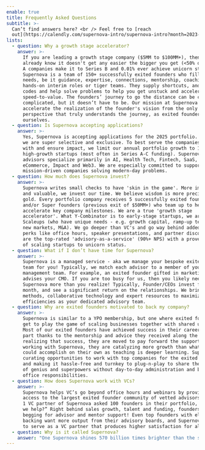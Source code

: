 ```yaml
---
enable: true
title: Frequently Asked Questions
subtitle: >-
  Can’t find answers here? <br /> Feel free to [reach
  out](https://calendly.com/supernova-intro/supernova-intro?month=2023-05).
lists:
  - question: Why a growth stage accelerator?
    answer: >-
      If you are leading a growth stage company ($5MM to $100MM+), then you
      already know it doesn't get any easier the bigger you get (<50% of Series
      A companies make it to Series B and 0.01% ever achieve unicorn status).
      Supernova is a team of 150+ successfully exited founders who fill specific
      needs, be it guidance, expertise, connections, mentorship, coaching and
      hands-on interim roles or tiger teams. They supply shortcuts, and cheat
      codes and help solve problems to help you get unstuck and accelerate
      speed-to-value. The founders’ journey to go the distance can be crazy
      complicated, but it doesn’t have to be. Our mission at Supernova is to
      accelerate the realization of the founder's vision from the only
      perspective that truly understands the journey, as exited founders
      ourselves. 
  - question: Is Supernova accepting applications?
    answer: >-
      Yes, Supernova is accepting applications for the 2025 portfolio. However,
      we are super selective and exclusive. To best serve the companies we work
      with and ensure impact, we limit our annual portfolio growth to 12
      high-growth startups (most often in Series A-C funding). Supernova
      advisors specialize primarily in AI, Health Tech, Fintech, SaaS,
      eCommerce, Impact and Web3. We are especially committed to supporting
      mission-driven companies solving modern-day problems.
  - question: How much does Supernova invest?
    answer: >-
      Supernova writes small checks to have 'skin in the game'. More importantly
      and valuable, we invest our time. We believe wisdom is more precious than
      gold. Every portfolio company receives 5 successfully exited founders
      and/or Super founders (previous exit of $50MM+) who team up to help
      accelerate key company milestones. We are a true 'growth stage
      accelerator'. What Y-Combinator is to early-stage startups, we are to
      Scaleups (who have unique needs - e.g. growth capital, ramp-up teams, win
      new markets, M&A). We go deeper than VC's and go way behind added-value
      perks like office hours, speaker presentations, and partner discounts. We
      are the top-rated 'advisory-as-a-service' (90%+ NPS) with a proven record
      of scaling startups to unicorn status. 
  - question: What if I don’t have time for Supernova?
    answer: >-
      Supernova is a managed service - aka we manage your bespoke exited founder
      team for you! Typically, we match each advisor to a member of your C-level
      management team. For example, an exited founder gifted in marketing
      advises your CMO. If you are too busy for us, then you likely need
      Supernova more than you realize! Typically, Founder/CEOs invest five a
      month, and see a significant return on the relationships. We bring proven
      methods, collaborative technology and expert resources to maximize shared
      efficiencies as your dedicated advisory team.
  - question: Why are exited founders motivated to back my company?
    answer: >-
      Supernova is similar to a YPO membership, but one where exited founders
      get to play the game of scaling businesses together with shared upside.
      Most of our exited founders have achieved success in their careers in some
      part thanks to the mentorship and advice they received along the way. In
      realizing that success, they are moved to pay forward the support. By
      working with Supernova, they are catalyzing more growth than what they
      could accomplish on their own as teaching is deeper learning. Supernova is
      curating opportunities to work with top companies for the exited founder,
      and making it hassle-free and turnkey to plug-n-play to share their zones
      of genius and superpowers without day-to-day administration and back
      office responsibilities. 
  - question: How does Supernova work with VCs?
    answer: >-
      Supernova helps VC’s go beyond office hours and webinars by providing
      access to the largest exited founder community of vetted advisors. A Tier
      1 VC partner of Supernova asked 100 founders in their portfolio, “How can
      we help?” Right behind sales growth, talent and funding, founders are
      begging for advisor and mentor support! Even top founders with elite VC
      backing want more output from their advisory boards, and Supernova is able
      to serve as a VC partner that produces higher satisfaction for all.
  - question: Why is it called Supernova?
    answer: "One Supernova shines 570 billion times brighter than the sun. One sun sustains all life on planet earth. We believe it’s time for solo stars (founders) to combine their life force energy and shine brighter together. By serving as spokes on one founder flywheel, we move energy more powerfully and efficiently through startups and their ecosystems. We exist to unify our superpowers as quantum creators and play as one all-star team for venture humanity.\U0001F31F"
---
```


